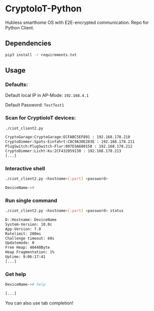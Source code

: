 # CryptoIoT-Python
Hubless smarthome OS with E2E-encrypted communication. Repo for Python Client. 


## Dependencies
```bash
pip3 install -r requirements.txt
``` 

## Usage

### Defaults:

Default local IP in AP-Mode: `192.168.4.1`

Default Password: `TestTest1`

### Scan for CryptioIoT devices:
```bash
./ciot_client2.py

CryptoGarage:CryptoGarage:ECFABC5EF891 : 192.168.178.210
CryptoDimmer:Spots-Einfahrt:C8C9A30E283E : 192.168.178.211
PlugSwitch:PlugSwitch-Flur:807D3A680158 : 192.168.178.212
CryptoDimmer:Licht-Ku:2CF432059130 : 192.168.178.213
[...]
```

### Interactive shell
```bash
./ciot_client2.py <hostname>[:port] <password>

DeviceName->#
```

### Run single command
```bash
./ciot_client2.py <hostname>[:port] <password> status

D::Hostname: DeviceName
System-Version: 10.0c
App-Version: 7.0
Ratelimit: 200ms
Challenge timeout: 60s
Updatemode: 0
Free Heap: 40448Byte
Heap Fragmentation: 1%
Uptime: 9:06:17:41
[...]
```

### Get help
```bash
DeviceName-># help

[...]
```

You can also use tab completion!

